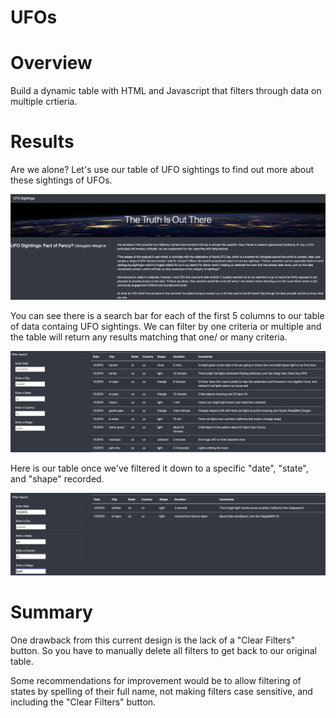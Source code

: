 # UFOs

# Overview
Build a dynamic table with HTML and Javascript that filters through data on multiple crtieria. 

# Results

Are we alone? Let's use our table of UFO sightings to find out more about these sightings of UFOs. 

![](/images/ufo_header.png)

You can see there is a search bar for each of the first 5 columns to our table of data containg UFO sightings. 
We can filter by one criteria or multiple and the table will return any results matching that one/ or many criteria. 

![](/images/filters.png)

Here is our table once we've filtered it down to a specific "date", "state", and "shape" recorded. 

![](/images/filtered_ex.png)

# Summary

One drawback from this current design is the lack of a "Clear Filters" button. So you have to manually delete all filters to get back to our original table. 

Some recommendations for improvement would be to allow filtering of states by spelling of their full name, not making filters case sensitive, and including the "Clear Filters" button. 

